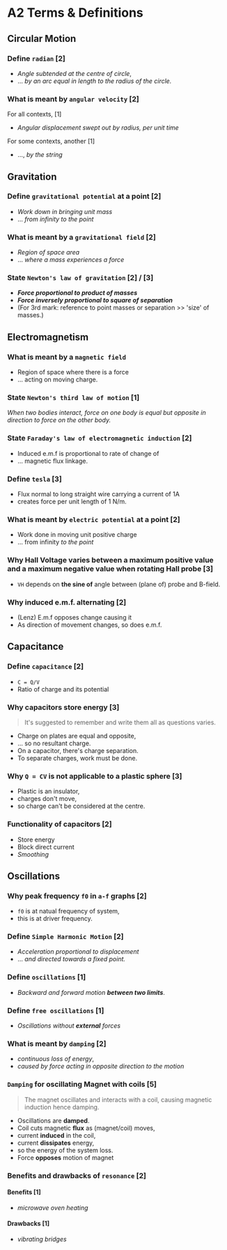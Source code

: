 # A2 Terms & Definitions

Circular Motion
---------------

### Define `radian` \[2\]
- *Angle subtended at the centre of circle*,
- ... *by an arc equal in length to the radius of the circle.*

### What is meant by `angular velocity` \[2\]

For all contexts, \[1\]
- *Angular displacement swept out by radius, per unit time*

For some contexts, another \[1\]
- ..., *by the string*


Gravitation
-----------

### Define `gravitational potential` at a point \[2\]
- *Work down in bringing unit mass*
- ... *from infinity to the point*

### What is meant by a `gravitational field` \[2\]
- *Region of space area*
- ... *where a mass experiences a force*

### State `Newton's law of gravitation` \[2\] / \[3\]
- ***Force proportional to product of masses***
- ***Force inversely proportional to square of separation***
- (For 3rd mark: reference to point masses or separation >> 'size' of masses.)

Electromagnetism
-----------------------------

### What is meant by a `magnetic field`
- Region of space where there is a force
- ... acting on moving charge.

### State `Newton's third law of motion` \[1\]

*When two bodies interact, force on one body is equal but opposite in direction to force on the other body.*

### State `Faraday's law of electromagnetic induction` \[2\]
- Induced e.m.f is proportional to rate of change of
- ... magnetic flux linkage.

### Define `tesla` \[3\]
- Flux normal to long straight wire carrying a current of 1A
- creates force per unit length of 1 N/m.

### What is meant by `electric potential` at a point \[2\]
- Work done in moving unit positive charge
- ... from infinity *to the point*

### Why Hall Voltage varies between a maximum positive value and a maximum negative value when rotating Hall probe \[3\]
- `VH` depends on **the sine of** angle between (plane of) probe and B-field.

### Why induced e.m.f. alternating \[2\]
- (Lenz) E.m.f opposes change causing it
- As direction of movement changes, so does e.m.f.

Capacitance
-----------

### Define `capacitance` \[2\]

- `C = Q/V`
- Ratio of charge and its potential

### Why capacitors store energy \[3\]
> It's suggested to remember and write them all as questions varies.

- Charge on plates are equal and opposite,
- ... so no resultant charge.
- On a capacitor, there's charge separation.
- To separate charges, work must be done.

### Why `Q = CV` is not applicable to a plastic sphere \[3\]
- Plastic is an insulator,
- charges don't move,
- so charge can't be considered at the centre.

### Functionality of capacitors \[2\]
- Store energy
- Block direct current
- *Smoothing*

Oscillations
------------

### Why peak frequency `f0` in `a-f` graphs \[2\]

- `f0` is at natual frequency of system,
- this is at driver frequency.

### Define `Simple Harmonic Motion` \[2\]

- *Acceleration proportional to displacement*
- ... *and directed towards a fixed point.*

### Define `oscillations` \[1\]
- *Backward and forward motion **between two limits***.

### Define `free oscillations` \[1\]
- *Oscillations without **external** forces*

### What is meant by `damping` \[2\]
- *continuous loss of energy*,
- *caused by force acting in opposite direction to the motion*

### `Damping` for oscillating Magnet with coils \[5\]
> The magnet oscillates and interacts with a coil, causing magnetic induction hence damping.

- Oscillations are **damped**.
- Coil cuts magnetic **flux** as (magnet/coil) moves,
- current **induced** in the coil,
- current **dissipates** energy,
- so the energy of the system loss.
- Force **opposes** motion of magnet

### Benefits and drawbacks of `resonance` \[2\]

#### Benefits \[1\]
- *microwave oven heating*

#### Drawbacks \[1\]
- *vibrating bridges*